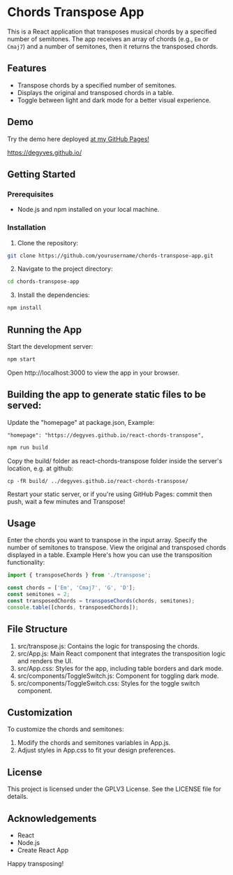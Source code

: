 # Chords Transpose App

This is a React application that transposes musical chords by a specified number of semitones. The app receives an array of chords (e.g., `Em` or `Cmaj7`) and a number of semitones, then it returns the transposed chords.

## Features

- Transpose chords by a specified number of semitones.
- Displays the original and transposed chords in a table.
- Toggle between light and dark mode for a better visual experience.

## Demo

Try the demo here deployed [at my GitHub Pages!](https://degyves.github.io/#portfolio) 

https://degyves.github.io/

## Getting Started

### Prerequisites

- Node.js and npm installed on your local machine.

### Installation

1. Clone the repository:
```sh
git clone https://github.com/yourusername/chords-transpose-app.git
```

2. Navigate to the project directory:

```sh
cd chords-transpose-app
```

3. Install the dependencies:

```sh
npm install
```

## Running the App
Start the development server:


```sh
npm start
```

Open http://localhost:3000 to view the app in your browser.

## Building the app to generate static files to be served:

Update the "homepage" at package.json, Example:

```
"homepage": "https://degyves.github.io/react-chords-transpose",
```

```sh
npm run build
```

Copy the build/ folder as react-chords-transpose folder inside the server's location, e.g. at github:

```
cp -fR build/ ../degyves.github.io/react-chords-transpose/
```

Restart your static server, or if you're using GitHub Pages: commit then push, wait a few minutes and Transpose!

## Usage
Enter the chords you want to transpose in the input array.
Specify the number of semitones to transpose.
View the original and transposed chords displayed in a table.
Example
Here's how you can use the transposition functionality:

```javascript
import { transposeChords } from './transpose';

const chords = ['Em', 'Cmaj7', 'G', 'D'];
const semitones = 2;
const transposedChords = transposeChords(chords, semitones);
console.table([chords, transposedChords]);
```

## File Structure
1. src/transpose.js: Contains the logic for transposing the chords.
1. src/App.js: Main React component that integrates the transposition logic and renders the UI.
1. src/App.css: Styles for the app, including table borders and dark mode.
1. src/components/ToggleSwitch.js: Component for toggling dark mode.
1. src/components/ToggleSwitch.css: Styles for the toggle switch component.

## Customization
To customize the chords and semitones:

1. Modify the chords and semitones variables in App.js.
1. Adjust styles in App.css to fit your design preferences.

## License
This project is licensed under the GPLV3 License. See the LICENSE file for details.

## Acknowledgements
- React
- Node.js
- Create React App

Happy transposing!


